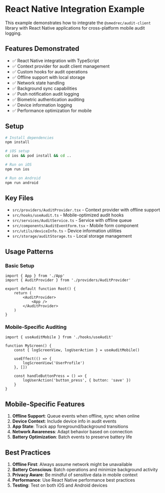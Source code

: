 # React Native Integration Example

This example demonstrates how to integrate the `@smedrec/audit-client` library with React Native applications for cross-platform mobile audit logging.

## Features Demonstrated

- ✅ React Native integration with TypeScript
- ✅ Context provider for audit client management
- ✅ Custom hooks for audit operations
- ✅ Offline support with local storage
- ✅ Network state handling
- ✅ Background sync capabilities
- ✅ Push notification audit logging
- ✅ Biometric authentication auditing
- ✅ Device information logging
- ✅ Performance optimization for mobile

## Setup

```bash
# Install dependencies
npm install

# iOS setup
cd ios && pod install && cd ..

# Run on iOS
npm run ios

# Run on Android
npm run android
```

## Key Files

- `src/providers/AuditProvider.tsx` - Context provider with offline support
- `src/hooks/useAudit.ts` - Mobile-optimized audit hooks
- `src/services/AuditService.ts` - Service with offline queue
- `src/components/AuditEventForm.tsx` - Mobile form component
- `src/utils/deviceInfo.ts` - Device information utilities
- `src/storage/auditStorage.ts` - Local storage management

## Usage Patterns

### Basic Setup

```tsx
import { App } from './App'
import { AuditProvider } from './providers/AuditProvider'

export default function Root() {
	return (
		<AuditProvider>
			<App />
		</AuditProvider>
	)
}
```

### Mobile-Specific Auditing

```tsx
import { useAuditMobile } from './hooks/useAudit'

function MyScreen() {
	const { logScreenView, logUserAction } = useAuditMobile()

	useEffect(() => {
		logScreenView('UserProfile')
	}, [])

	const handleButtonPress = () => {
		logUserAction('button_press', { button: 'save' })
	}
}
```

## Mobile-Specific Features

1. **Offline Support**: Queue events when offline, sync when online
2. **Device Context**: Include device info in audit events
3. **App State**: Track app foreground/background transitions
4. **Network Awareness**: Adapt behavior based on connection
5. **Battery Optimization**: Batch events to preserve battery life

## Best Practices

1. **Offline First**: Always assume network might be unavailable
2. **Battery Conscious**: Batch operations and minimize background activity
3. **Privacy Aware**: Be mindful of sensitive data in mobile context
4. **Performance**: Use React Native performance best practices
5. **Testing**: Test on both iOS and Android devices

